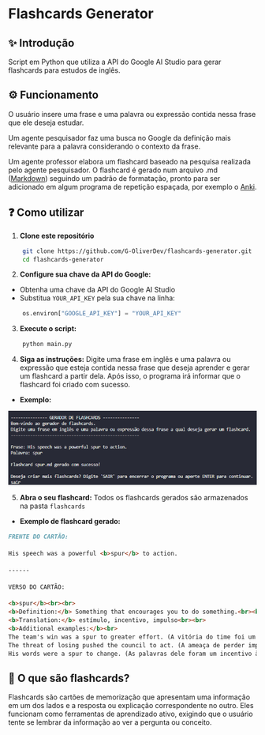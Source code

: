 # Flashcards Generator

## ✨ Introdução

Script em Python que utiliza a API do Google AI Studio para gerar flashcards para estudos de inglês.

## ⚙️ Funcionamento

O usuário insere uma frase e uma palavra ou expressão contida nessa frase que ele deseja estudar.

Um agente pesquisador faz uma busca no Google da definição mais relevante para a palavra considerando o contexto da frase.

Um agente professor elabora um flashcard baseado na pesquisa realizada pelo agente pesquisador. O flashcard é gerado num arquivo .md ([Markdown](https://pt.wikipedia.org/wiki/Markdown)) seguindo um padrão de formatação, pronto para ser adicionado em algum programa de repetição espaçada, por exemplo o [Anki](https://apps.ankiweb.net/).

## ❓ Como utilizar

1. **Clone este repositório**

```bash
    git clone https://github.com/G-OliverDev/flashcards-generator.git
    cd flashcards-generator
```
2. **Configure sua chave da API do Google:**

- Obtenha uma chave da API do Google AI Studio
- Substitua `YOUR_API_KEY` pela sua chave na linha:
```python
    os.environ["GOOGLE_API_KEY"] = "YOUR_API_KEY"
```

3. **Execute o script:**

```bash
    python main.py
```

4. **Siga as instruções:** Digite uma frase em inglês e uma palavra ou expressão que esteja contida nessa frase que deseja aprender e gerar um flashcard a partir dela. Após isso, o programa irá informar que o flashcard foi criado com sucesso.

- **Exemplo:**

![Exemplo](./assets/exemplo.png)

5. **Abra o seu flashcard:** Todos os flashcards gerados são armazenados na pasta `flashcards`

- **Exemplo de flashcard gerado:**

```markdown
FRENTE DO CARTÃO:

His speech was a powerful <b>spur</b> to action.

------

VERSO DO CARTÃO:

<b>spur</b><br><br>
<b>Definition:</b> Something that encourages you to do something.<br><br>
<b>Translation:</b> estímulo, incentivo, impulso<br><br>
<b>Additional examples:</b><br> 
The team's win was a spur to greater effort. (A vitória do time foi um estímulo para um esforço maior.)<br>
The threat of losing pushed the council to act. (A ameaça de perder impulsionou o conselho a agir.)<br>
His words were a spur to change. (As palavras dele foram um incentivo à mudança.)<br>
```

## 💭 O que são flashcards?

Flashcards são cartões de memorização que apresentam uma informação em um dos lados e a resposta ou explicação correspondente no outro. Eles funcionam como ferramentas de aprendizado ativo, exigindo que o usuário tente se lembrar da informação ao ver a pergunta ou conceito.
